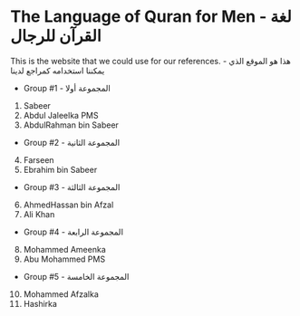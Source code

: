 # The Language of Quran for Men - لغة القرآن للرجال

This is the website that we could use for our references. - هذا هو الموقع الذي يمكننا استخدامه كمراجع لدينا

- Group #1 - المجموعة أولا
 1. Sabeer 
 2. Abdul Jaleelka PMS
 3. AbdulRahman bin Sabeer
- Group #2 - المجموعة الثانية
 4. Farseen 
 5. Ebrahim bin Sabeer
- Group #3 - المجموعة الثالثة
 6. AhmedHassan bin Afzal
 7. Ali Khan
- Group #4 - المجموعة الرابعة
 8. Mohammed Ameenka
 9. Abu Mohammed PMS
- Group #5 - المجموعة الخامسة
10. Mohammed Afzalka
11. Hashirka


